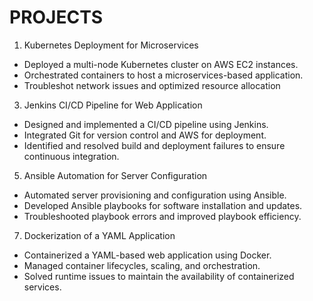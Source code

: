 # PROJECTS

1. Kubernetes Deployment for Microservices
- Deployed a multi-node Kubernetes cluster on AWS EC2 instances.
- Orchestrated containers to host a microservices-based application.
- Troubleshot network issues and optimized resource allocation


3. Jenkins CI/CD Pipeline for Web Application
- Designed and implemented a CI/CD pipeline using Jenkins.
- Integrated Git for version control and AWS for deployment.
- Identified and resolved build and deployment failures to ensure continuous integration.


5. Ansible Automation for Server Configuration
- Automated server provisioning and configuration using Ansible.
- Developed Ansible playbooks for software installation and updates.
- Troubleshooted playbook errors and improved playbook efficiency.

7. Dockerization of a YAML Application
- Containerized a YAML-based web application using Docker.
- Managed container lifecycles, scaling, and orchestration.
- Solved runtime issues to maintain the availability of containerized services.
